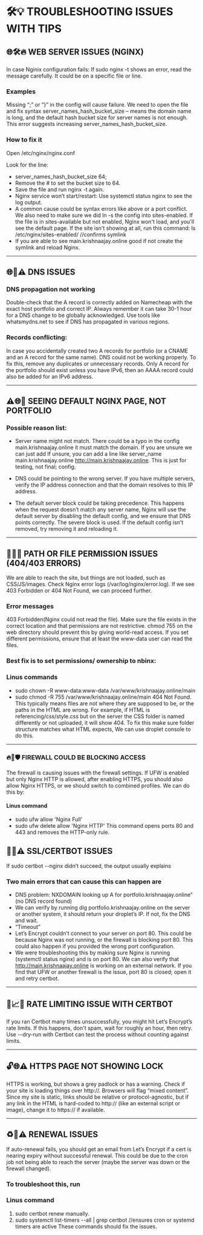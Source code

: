 # 🛠️💡 TROUBLESHOOTING ISSUES WITH TIPS

## 🌐🛠️🔥 WEB SERVER ISSUES (NGINX)
In case Nginix configuration fails: If sudo nginx -t shows an error, read the message carefully. It could be on a specific file or line.

### Examples
Missing “;” or “}” in the config will cause failure. We need to open the file and fix syntax
server_names_hash_bucket_size – means the domain name is long, and the default hash bucket size for server names is not enough. This error suggests increasing server_names_hash_bucket_size.

### How to fix it
Open /etc/nginx/nginx.conf

Look for the line:
- server_names_hash_bucket_size 64;
- Remove the # to set the bucket size to 64.
- Save the file and run nginx -t again.
- Nginx service won’t start/restart: Use systemctl status nginx to see the log output.
- A common cause could be syntax errors like above or a port conflict. We also need to make sure we did ln -s the config into sites-enabled. If the file is in sites-available but not enabled, Nginx won't load, and you'll see the default page. If the site isn't showing at all, run this command: ls /etc/nginx/sites-enabled/ //confirms symlink
- If you are able to see main.krishnaajay.online good if not create the symlink and reload Nginx.
  
------------------------------------------------------------------------------------------------------------------------------------------------------------------------------------------------------------------------------
## 🌐🧭⚠️ DNS ISSUES

### DNS propagation not working
Double-check that the A record is correctly added on Namecheap with the exact host portfolio and correct IP. Always remember it can take 30-1 hour for a DNS change to be globally acknowledged. Use tools like whatsmydns.net to see if DNS has propagated in various regions.

### Records conflicting:
In case you accidentally created two A records for portfolio (or a CNAME and an A record for the same name). DNS could not be working properly. To fix this, remove any duplicates or unnecessary records. Only A record for the portfolio should exist unless you have IPv6, then an AAAA record could also be added for an IPv6 address.

------------------------------------------------------------------------------------------------------------------------------------------------------------------------------------------------------------------------------
## ⚠️🌐📄 SEEING DEFAULT NGINX PAGE, NOT PORTFOLIO

### Possible reason list:
- Server name might not match. There could be a typo in the config main.krishnaajay.online it must match the domain. If you are unsure we can just add If unsure, you can add a line like server_name main.krishnaajay.online http://main.krishnaajay.online. This is just for testing, not final; config.

- DNS could be pointing to the wrong server. If you have multiple servers, verify the IP address connection and that the domain resolves to this IP address.

- The default server block could be taking precedence. This happens when the request doesn’t match any server name, Nginx will use the default server by disabling the default config, and we ensure that DNS points correctly. The severe block is used. If the default config isn't removed, try removing it and reloading it.
  
------------------------------------------------------------------------------------------------------------------------------------------------------------------------------------------------------------------------------
## 🚫📁🔐 PATH OR FILE PERMISSION ISSUES (404/403 ERRORS)
We are able to reach the site, but things are not loaded, such as CSS/JS/images.  Check Nginx error logs (/var/log/nginx/error.log). If we see 403 Forbidden or 404 Not Found, we can proceed further.

### Error messages
403 Forbidden(Nginx could not read the file). Make sure the file exists in the correct location and that permissions are not restrictive.  chmod 755 on the web directory should prevent this by giving world-read access. If you set different permissions, ensure that at least the www-data user can read the files.

### Best fix is to set permissions/ ownership to nbinx:
### Linus commands 
- sudo chown -R www-data:www-data /var/www/krishnaajay.online/main
- sudo chmod -R 755 /var/www/krishnaajay.online/main
404 Not Found. This typically means files are not where they are supposed to be, or the paths in the HTML are wrong. For example, if HTML is referencing/css/style.css but on the server the CSS folder is named differently or not uploaded, it will show 404. To fix this make sure folder structure matches what HTML expects, We can use droplet console to do this.

------------------------------------------------------------------------------------------------------------------------------------------------------------------------------------------------------------------------------
### 🔥🚫🛡️ FIREWALL COULD BE BLOCKING ACCESS
The firewall is causing issues with the firewall settings. If UFW is enabled but only Nginx HTTP is allowed, after enabling HTTPS, you should also allow Nginx HTTPS, or we should switch to combined profiles. We can do this by: 

#### Linus command
- sudo ufw allow 'Nginx Full'
- sudo ufw delete allow 'Nginx HTTP'
This command opens ports 80 and 443 and removes the HTTP-only rule.

## 🔐📜⚠️ SSL/CERTBOT ISSUES
If sudo certbot --nginx didn’t succeed, the output usually explains

### Two main errors that can cause this can happen are
- DNS problem: NXDOMAIN looking up A for portfolio.krishnaajay.online” (no DNS record found)
- We can verify by running dig portfolio.krishnaajay.online on the server or another system, it should return your droplet’s IP. If not, fix the DNS and wait.
- “Timeout”
- Let’s Encrypt couldn’t connect to your server on port 80. This could be because Nginx was not running, or the firewall is blocking port 80. This could also happen if you provided the wrong port configuration.
- We were troubleshooting this by making sure Nginx is running (systemctl status nginx) and is on port 80. We can also verify that http://main.krishnaajay.online is working on an external network. If you find that UFW or another firewall is the issue, port 80 is closed; open it and retry certbot.

------------------------------------------------------------------------------------------------------------------------------------------------------------------------------------------------------------------------------
## 🚫📈🔐 RATE LIMITING ISSUE WITH CERTBOT
If you ran Certbot many times unsuccessfully, you might hit Let’s Encrypt’s rate limits. If this happens, don't spam, wait for roughly an hour, then retry. Use --dry-run with Certbot can test the process without counting against limits.

------------------------------------------------------------------------------------------------------------------------------------------------------------------------------------------------------------------------------
## 🔓🌐⚠️ HTTPS PAGE NOT SHOWING LOCK
HTTPS is working, but shows a grey padlock or has a warning. Check if your site is loading things over http://. Browsers will flag “mixed content”. Since my site is static, links should be relative or protocol-agnostic, but if any link in the HTML is hard-coded to http:// (like an external script or image), change it to https:// if available.

------------------------------------------------------------------------------------------------------------------------------------------------------------------------------------------------------------------------------
## ♻️🔐⚠️ RENEWAL ISSUES
If auto-renewal fails, you should get an email from Let’s Encrypt if a cert is nearing expiry without successful renewal. This could be due to the cron job not being able to reach the server (maybe the server was down or the firewall changed). 

### To troubleshoot this, run 
### Linus command
1. sudo certbot renew manually.
2. sudo systemctl list-timers --all | grep certbot //ensures cron or systemd timers are active
These commands should fix the issues.
